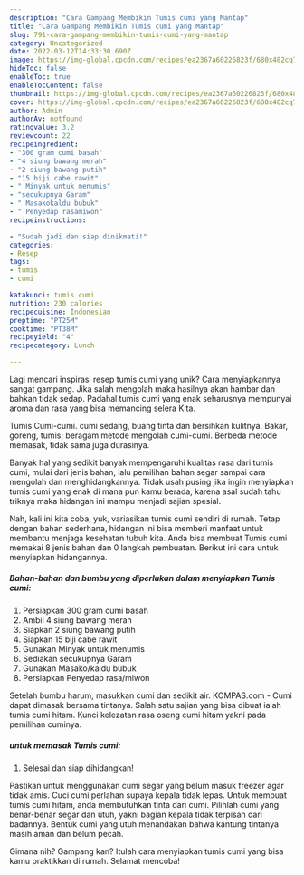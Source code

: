 ```yaml
---
description: "Cara Gampang Membikin Tumis cumi yang Mantap"
title: "Cara Gampang Membikin Tumis cumi yang Mantap"
slug: 791-cara-gampang-membikin-tumis-cumi-yang-mantap
category: Uncategorized
date: 2022-03-12T14:33:30.690Z
image: https://img-global.cpcdn.com/recipes/ea2367a60226823f/680x482cq70/tumis-cumi-foto-resep-utama.jpg
hideToc: false
enableToc: true
enableTocContent: false
thumbnail: https://img-global.cpcdn.com/recipes/ea2367a60226823f/680x482cq70/tumis-cumi-foto-resep-utama.jpg
cover: https://img-global.cpcdn.com/recipes/ea2367a60226823f/680x482cq70/tumis-cumi-foto-resep-utama.jpg
author: Admin
authorAv: notfound
ratingvalue: 3.2
reviewcount: 22
recipeingredient:
- "300 gram cumi basah"
- "4 siung bawang merah"
- "2 siung bawang putih"
- "15 biji cabe rawit"
- " Minyak untuk menumis"
- "secukupnya Garam"
- " Masakokaldu bubuk"
- " Penyedap rasamiwon"
recipeinstructions:

- "Sudah jadi dan siap dinikmati!"
categories:
- Resep
tags:
- tumis
- cumi

katakunci: tumis cumi 
nutrition: 230 calories
recipecuisine: Indonesian
preptime: "PT25M"
cooktime: "PT38M"
recipeyield: "4"
recipecategory: Lunch

---
```





Lagi mencari inspirasi resep tumis cumi yang unik? Cara menyiapkannya sangat gampang. Jika salah mengolah maka hasilnya akan hambar dan bahkan tidak sedap. Padahal tumis cumi yang enak seharusnya mempunyai aroma dan rasa yang bisa memancing selera Kita.





Tumis Cumi-cumi. cumi sedang, buang tinta dan bersihkan kulitnya. Bakar, goreng, tumis; beragam metode mengolah cumi-cumi. Berbeda metode memasak, tidak sama juga durasinya.

Banyak hal yang sedikit banyak mempengaruhi kualitas rasa dari tumis cumi, mulai dari jenis bahan, lalu pemilihan bahan segar sampai cara mengolah dan menghidangkannya. Tidak usah pusing jika ingin menyiapkan tumis cumi yang enak di mana pun kamu berada, karena asal sudah tahu triknya maka hidangan ini mampu menjadi sajian spesial.






Nah, kali ini kita coba, yuk, variasikan tumis cumi sendiri di rumah. Tetap dengan bahan sederhana, hidangan ini bisa memberi manfaat untuk membantu menjaga kesehatan tubuh kita. Anda bisa membuat Tumis cumi memakai 8 jenis bahan dan 0 langkah pembuatan. Berikut ini cara untuk menyiapkan hidangannya.

<!--inarticleads1-->

##### Bahan-bahan dan bumbu yang diperlukan dalam menyiapkan Tumis cumi:

1. Persiapkan 300 gram cumi basah
1. Ambil 4 siung bawang merah
1. Siapkan 2 siung bawang putih
1. Siapkan 15 biji cabe rawit
1. Gunakan  Minyak untuk menumis
1. Sediakan secukupnya Garam
1. Gunakan  Masako/kaldu bubuk
1. Persiapkan  Penyedap rasa/miwon


Setelah bumbu harum, masukkan cumi dan sedikit air. KOMPAS.com - Cumi dapat dimasak bersama tintanya. Salah satu sajian yang bisa dibuat ialah tumis cumi hitam. Kunci kelezatan rasa oseng cumi hitam yakni pada pemilihan cuminya. 

<!--inarticleads2-->

#####  untuk memasak Tumis cumi:


1. Selesai dan siap dihidangkan!

Pastikan untuk menggunakan cumi segar yang belum masuk freezer agar tidak amis. Cuci cumi perlahan supaya kepala tidak lepas. Untuk membuat tumis cumi hitam, anda membutuhkan tinta dari cumi. Pilihlah cumi yang benar-benar segar dan utuh, yakni bagian kepala tidak terpisah dari badannya. Bentuk cumi yang utuh menandakan bahwa kantung tintanya masih aman dan belum pecah. 

Gimana nih? Gampang kan? Itulah cara menyiapkan tumis cumi yang bisa kamu praktikkan di rumah. Selamat mencoba!
